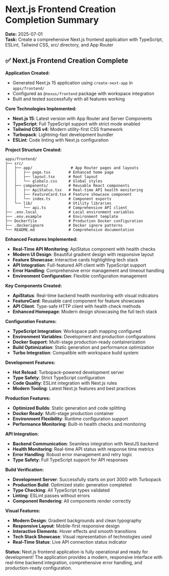 # Next.js Frontend Creation Completion Summary

**Date:** 2025-07-01  
**Task:** Create a comprehensive Next.js frontend application with TypeScript,
ESLint, Tailwind CSS, src/ directory, and App Router

## ✅ Next.js Frontend Creation Complete

**Application Created:**

- Generated Next.js 15 application using `create-next-app` in `apps/frontend/`
- Configured as `@nexus/frontend` package with workspace integration
- Built and tested successfully with all features working

**Core Technologies Implemented:**

- **Next.js 15**: Latest version with App Router and Server Components
- **TypeScript**: Full TypeScript support with strict mode enabled
- **Tailwind CSS v4**: Modern utility-first CSS framework
- **Turbopack**: Lightning-fast development bundler
- **ESLint**: Code linting with Next.js configuration

**Project Structure Created:**

```
apps/frontend/
├── src/
│   ├── app/                 # App Router pages and layouts
│   │   ├── page.tsx        # Enhanced home page
│   │   ├── layout.tsx      # Root layout
│   │   └── globals.css     # Global styles
│   ├── components/         # Reusable React components
│   │   ├── ApiStatus.tsx   # Real-time API health monitoring
│   │   ├── FeatureCard.tsx # Feature showcase component
│   │   └── index.ts        # Component exports
│   └── lib/                # Utility libraries
│       └── api.ts          # Comprehensive API client
├── .env.local              # Local environment variables
├── .env.example            # Environment template
├── Dockerfile              # Production Docker configuration
├── .dockerignore           # Docker ignore patterns
└── README.md               # Comprehensive documentation
```

**Enhanced Features Implemented:**

- **Real-Time API Monitoring**: ApiStatus component with health checks
- **Modern UI Design**: Beautiful gradient design with responsive layout
- **Feature Showcase**: Interactive cards highlighting tech stack
- **API Integration**: Full-featured API client with TypeScript support
- **Error Handling**: Comprehensive error management and timeout handling
- **Environment Configuration**: Flexible configuration management

**Key Components Created:**

- **ApiStatus**: Real-time backend health monitoring with visual indicators
- **FeatureCard**: Reusable card component for feature showcases
- **API Client**: Type-safe HTTP client with health check methods
- **Enhanced Homepage**: Modern design showcasing the full tech stack

**Configuration Features:**

- **TypeScript Integration**: Workspace path mapping configured
- **Environment Variables**: Development and production configurations
- **Docker Support**: Multi-stage production-ready containerization
- **Build Optimization**: Static generation and performance optimization
- **Turbo Integration**: Compatible with workspace build system

**Development Features:**

- **Hot Reload**: Turbopack-powered development server
- **Type Safety**: Strict TypeScript configuration
- **Code Quality**: ESLint integration with Next.js rules
- **Modern Tooling**: Latest Next.js features and best practices

**Production Features:**

- **Optimized Builds**: Static generation and code splitting
- **Docker Ready**: Multi-stage production container
- **Environment Flexibility**: Runtime configuration support
- **Performance Monitoring**: Built-in health checks and monitoring

**API Integration:**

- **Backend Communication**: Seamless integration with NestJS backend
- **Health Monitoring**: Real-time API status with response time metrics
- **Error Handling**: Robust error management and retry logic
- **Type Safety**: Full TypeScript support for API responses

**Build Verification:**

- **Development Server**: Successfully starts on port 3000 with Turbopack
- **Production Build**: Optimized static generation completed
- **Type Checking**: All TypeScript types validated
- **Linting**: ESLint passes without errors
- **Component Rendering**: All components render correctly

**Visual Features:**

- **Modern Design**: Gradient backgrounds and clean typography
- **Responsive Layout**: Mobile-first responsive design
- **Interactive Elements**: Hover effects and smooth transitions
- **Tech Stack Showcase**: Visual representation of technologies used
- **Real-Time Status**: Live API connection status indicator

**Status:** Next.js frontend application is fully operational and ready for
development! The application provides a modern, responsive interface with
real-time backend integration, comprehensive error handling, and
production-ready configuration.
